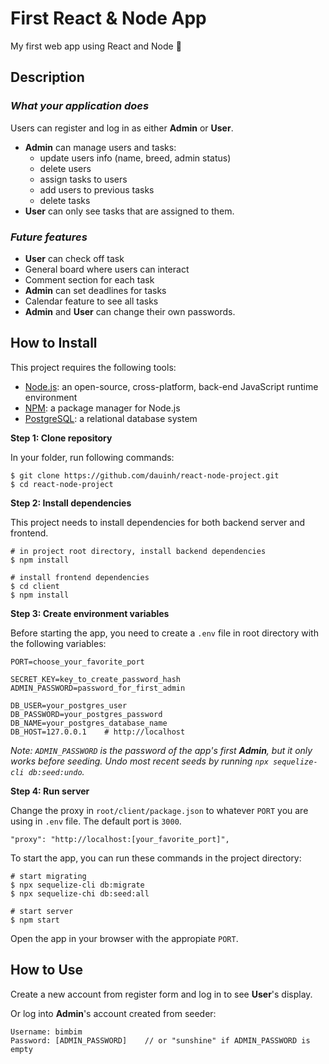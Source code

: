 # First React & Node App

My first web app using React and Node 🎉

## **Description**

### *What your application does*

Users can register and log in as either **Admin** or **User**.
- **Admin** can manage users and tasks: 
  - update users info (name, breed, admin status)
  - delete users
  - assign tasks to users
  - add users to previous tasks
  - delete tasks
- **User** can only see tasks that are assigned to them.

### *Future features*

- **User** can check off task
- General board where users can interact
- Comment section for each task
- **Admin** can set deadlines for tasks
- Calendar feature to see all tasks
- **Admin** and **User** can change their own passwords.

## **How to Install**

This project requires the following tools:

- [Node.js](https://nodejs.org/en/): an open-source, cross-platform, back-end JavaScript runtime environment
- [NPM](https://www.npmjs.com/): a package manager for Node.js
- [PostgreSQL](https://www.postgresql.org/): a relational database system

**Step 1: Clone repository**

In your folder, run following commands:

```
$ git clone https://github.com/dauinh/react-node-project.git
$ cd react-node-project
```

**Step 2: Install dependencies**

This project needs to install dependencies for both backend server and frontend.

```
# in project root directory, install backend dependencies
$ npm install

# install frontend dependencies
$ cd client
$ npm install
```

**Step 3: Create environment variables**

Before starting the app, you need to create a `.env` file in root directory with the following variables:

```
PORT=choose_your_favorite_port

SECRET_KEY=key_to_create_password_hash
ADMIN_PASSWORD=password_for_first_admin

DB_USER=your_postgres_user
DB_PASSWORD=your_postgres_password
DB_NAME=your_postgres_database_name
DB_HOST=127.0.0.1    # http://localhost
```

*Note: `ADMIN_PASSWORD` is the password of the app's first **Admin**, but it only works before seeding. Undo most recent seeds by running `npx sequelize-cli db:seed:undo`.*

**Step 4: Run server**

Change the proxy in `root/client/package.json` to whatever `PORT` you are using in `.env` file. The default port is `3000`.

```
"proxy": "http://localhost:[your_favorite_port]",
```

To start the app, you can run these commands in the project directory:

```
# start migrating
$ npx sequelize-cli db:migrate
$ npx sequelize-chi db:seed:all

# start server
$ npm start
```

Open the app in your browser with the appropiate `PORT`.

## **How to Use**

Create a new account from register form and log in to see **User**'s display.

Or log into **Admin**'s account created from seeder:

```
Username: bimbim
Password: [ADMIN_PASSWORD]    // or "sunshine" if ADMIN_PASSWORD is empty
```